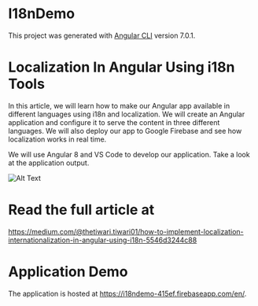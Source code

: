 # I18nDemo

This project was generated with [Angular CLI](https://github.com/angular/angular-cli) version 7.0.1.

# Localization In Angular Using i18n Tools
In this article, we will learn how to make our Angular app available in different languages using i18n and localization. We will create an Angular application and configure it to serve the content in three different languages. We will also deploy our app to Google Firebase and see how localization works in real time.

We will use Angular 8 and VS Code to develop our application. Take a look at the application output.

![Alt Text](https://i2.wp.com/ankitsharmablogs.com/wp-content/uploads/2019/01/i18n.gif)


# Read the full article at

https://medium.com/@thetiwari.tiwari01/how-to-implement-localization-internationalization-in-angular-using-i18n-5546d3244c88

# Application Demo
The application is hosted at https://i18ndemo-415ef.firebaseapp.com/en/. 
